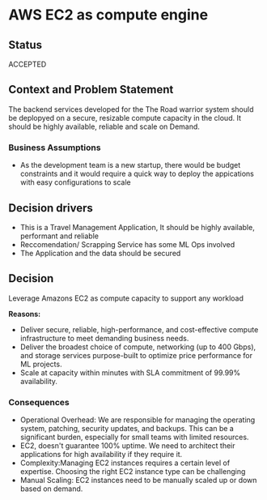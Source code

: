 # AWS EC2 as compute engine

## Status

ACCEPTED

## Context and Problem Statement

The backend services developed for the The Road warrior system should be deplopyed on a secure, resizable compute capacity in the cloud. It should be highly available, reliable and scale on Demand.

### Business Assumptions

* As the development team is a new startup, there would be budget constraints and it would require a quick way to deploy the appications with easy configurations to scale 

## Decision drivers

* This is a Travel Management Application, It should be highly available, performant and reliable
* Reccomendation/ Scrapping Service has some ML Ops involved
* The Application and the data should be secured

## Decision

Leverage Amazons EC2 as compute capacity to support any workload

__Reasons:__ 
* Deliver secure, reliable, high-performance, and cost-effective compute infrastructure to meet demanding business needs.
* Deliver the broadest choice of compute, networking (up to 400 Gbps), and storage services purpose-built to optimize price performance for ML projects.
* Scale at capacity within minutes with SLA commitment of 99.99% availability.

### Consequences

* Operational Overhead: We are responsible for managing the operating system, patching, security updates, and backups. This can be a significant burden, especially for small teams with limited resources.
* EC2, doesn't guarantee 100% uptime. We need to architect their applications for high availability if they require it.
* Complexity:Managing EC2 instances requires a certain level of expertise. Choosing the right EC2 instance type can be challenging
* Manual Scaling: EC2 instances need to be manually scaled up or down based on demand. 
